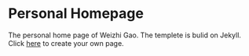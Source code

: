 # Personal Homepage

The personal home page of Weizhi Gao. The templete is bulid on Jekyll. Click [here](https://github.com/luost26/academic-homepage) to create your own page.